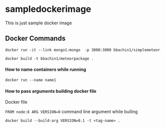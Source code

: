 # sampledockerimage
This is just sample docker image

## Docker Commands
  `docker run -it --link mongo1:mongo  -p 3000:3000 bbachin1/simplemeteor`
  
  `docker build -t bbachin1/meteorpackage .`
  
#### How to name containers while running
  `docker run --name name1`
  
#### How to pass arguments building docker file

  Docker file
  
  `
    FROM node:8
    ARG VERSION=0
  `
  command line argument while builing
  
  `docker build --build-arg VERSION=0.1 -t <tag-name> .`
